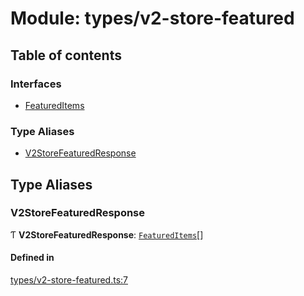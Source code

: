 # Module: types/v2-store-featured

## Table of contents

### Interfaces

- [FeaturedItems](../interfaces/types_v2_store_featured.FeaturedItems.md)

### Type Aliases

- [V2StoreFeaturedResponse](types_v2_store_featured.md#v2storefeaturedresponse)

## Type Aliases

### V2StoreFeaturedResponse

Ƭ **V2StoreFeaturedResponse**: [`FeaturedItems`](../interfaces/types_v2_store_featured.FeaturedItems.md)[]

#### Defined in

[types/v2-store-featured.ts:7](https://github.com/jameslinimk/unofficial-valorant-api/blob/fe67431/package/src/types/v2-store-featured.ts#L7)
